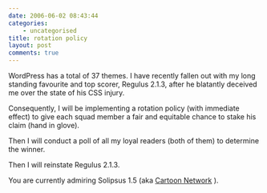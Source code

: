```yaml
---
date: 2006-06-02 08:43:44
categories:
    - uncategorised
title: rotation policy
layout: post
comments: true
---
```

WordPress has a total of 37 themes. I have recently fallen out with my
long standing favourite and top scorer, Regulus 2.1.3, after he
blatantly deceived me over the state of his CSS injury.

Consequently, I will be implementing a rotation policy (with immediate
effect) to give each squad member a fair and equitable chance to stake
his claim (hand in glove).

Then I will conduct a poll of all my loyal readers (both of them) to
determine the winner.

Then I will reinstate Regulus 2.1.3.

You are currently admiring Solipsus 1.5 (aka
[Cartoon Network](http://www.nbrightside.com/blog/2006/05/31/cartoon-network/)
).

